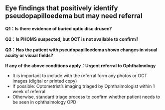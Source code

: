 ## Eye findings that positively identify pseudopapilloedema but may need referral

**Q1：Is there evidence of buried optic disc drusen?**

**Q2：Is PHOMS suspected, but OCT is not available to confirm?**

**Q3：Has the patient with pseudopapilloedema shown changes in visual acuity or visual fields?**

**If any of the above conditions apply：Urgent referral to Ophthalmology**

- It is important to include with the referral form any photos or OCT images (digital or printed copy)
- If possible: Optometrist’s imaging triaged by Ophthalmologist within 1 week of referral
- Otherwise, standard triage process to confirm whether patient needs to be seen in ophthalmology OPD